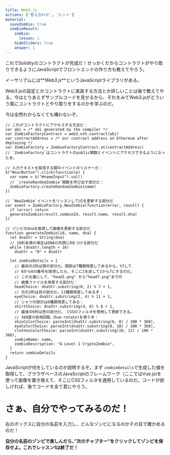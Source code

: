 ```yaml
---
title: Web3.js
actions: ['答え合わせ', 'ヒント']
material:
  saveZombie: true
  zombieResult:
    zombie:
      lesson: 1
    hideSliders: true
    answer: 1
---
```


これでSolidityのコントラクトが完成だ！せっかくだからコントラクトがやり取りできるようにJavaScriptでフロントエンドの作り方も教えてやろう。

イーサリアムには**_Web3.js_**というJavaScriptライブラリがある。

Web3.jsの設定とかコントラクトに実装する方法とか詳しいことは後で教えてやる。今はとりあえずサンプルコードを見せるから、それをみてWeb3.jsがどういう風にコントラクトとやり取りをするのかを学ぶのだ。

今は全然わからなくても構わないぞ。

```
// これがコントラクトにアクセスする方法だ：
var abi = /* abi generated by the compiler */
var ZombieFactoryContract = web3.eth.contract(abi)
var contractAddress = /* our contract address on Ethereum after deploying */
var ZombieFactory = ZombieFactoryContract.at(contractAddress)
// `ZombieFactory`はコントラクトのpublic関数とイベントにアクセスできるようになったぞ。

// 入力テキストを取得する類のイベントのリスナーだ：
$("#ourButton").click(function(e) {
  var name = $("#nameInput").val()
  // `createRandomZombie`関数を呼び出す部分だ：
  ZombieFactory.createRandomZombie(name)
})

// `NewZombie`イベントをリッスンしてUIを更新する部分だ
var event = ZombieFactory.NewZombie(function(error, result) {
  if (error) return
  generateZombie(result.zombieId, result.name, result.dna)
})

// ゾンビのdnaを取得して画像を更新する部分だ
function generateZombie(id, name, dna) {
  let dnaStr = String(dna)
  // 16桁未満の場合はDNAの先頭に0をつける部分だ
  while (dnaStr.length < 16)
    dnaStr = "0" + dnaStr

  let zombieDetails = {
    // 最初の2桁は頭の部分だ。頭部は7種類用意してあるから、%7して
    // 0から6の番号を取得したら、そこに1を足して1から7にするのだ。
    // これを基にして、"head1.png" から"head7.png"までの
    // 画像ファイルを用意する部分だ：
    headChoice: dnaStr.substring(0, 2) % 7 + 1,
    // 次の2桁は目の部分だ。11種類用意してあるぞ：
    eyeChoice: dnaStr.substring(2, 4) % 11 + 1,
    // シャツの部分は6種類用意してある：
    shirtChoice: dnaStr.substring(4, 6) % 6 + 1,
    // 最後の6桁は色の部分だ。 CSSのフィルタを使用して更新できる。
    // 360度の色相回転（hue-rotate)を使うぞ：
    skinColorChoice: parseInt(dnaStr.substring(6, 8) / 100 * 360),
    eyeColorChoice: parseInt(dnaStr.substring(8, 10) / 100 * 360),
    clothesColorChoice: parseInt(dnaStr.substring(10, 12) / 100 * 360),
    zombieName: name,
    zombieDescription: "A Level 1 CryptoZombie",
  }
  return zombieDetails
}
```
JavaScriptが何をしているのか説明するぞ。まず `zombieDetails`で生成した値を取得して、ブラウザベースのJavaScriptのフレームワーク（ここではVue.js)を使って画像を置き換えて、そこにCSSフィルタを適用しているのだ。コードが欲しければ、後でコードを全て君にやろう。

# さぁ、自分でやってみるのだ！

右のボックスに自分の名前を入力し、どんなゾンビになるのかその目で確かめるのだ！

**自分の名前のゾンビで楽しんだら、”次のチャプター”をクリックしてゾンビを保存せよ。これでレッスン1は終了だ！**


